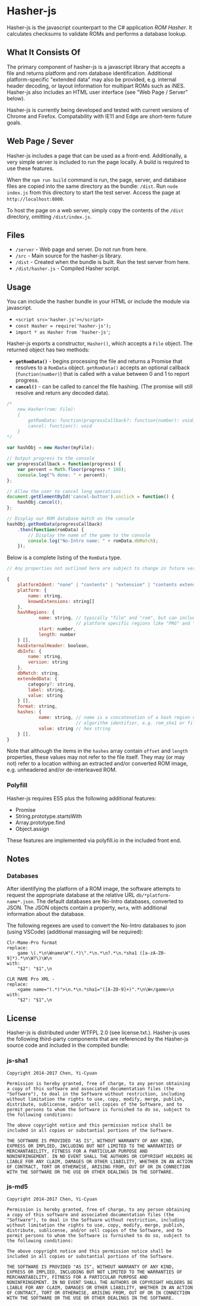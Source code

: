 # Hasher-js
Hasher-js is the javascript counterpart to the C# application *ROM Hasher*. It calculates checksums to validate ROMs and performs a database lookup.

## What It Consists Of
The primary component of hasher-js is a javascript library that accepts a file and returns platform and rom database identification. Additional platform-specific "extended data" may also be provided, e.g. internal header decoding, or layout information for multipart ROMs such as iNES. Hasher-js also includes an HTML user interface (see "Web Page / Server" below).

Hasher-js is currently being developed and tested with current versions of Chrome and Firefox. Compatability with IE11 and Edge are short-term future goals.

## Web Page / Sever

Hasher-js includes a page that can be used as a front-end. Additionally, a very simple server is included to run the page locally. A build is required to use these features.

When the `npm run build` command is run, the page, server, and database files are copied into the same directory as the bundle: `/dist`. Run `node index.js` from this directory to start the test server. Access the page at `http://localhost:8000`.

To host the page on a web server, simply copy the contents of the `/dist` directory, omitting `/dist/index.js`.

## Files

* `/server` - Web page and server. Do not run from here.
* `/src` - Main source for the hasher-js library.
* `/dist` - Created when the bundle is built. Run the test server from here.
* `/dist/hasher.js` - Compiled Hasher script.

## Usage

You can include the hasher bundle in your HTML or include the module via javascript.

* `<script src='hasher.js'></script>`
* `const Hasher = require('hasher-js');`
* `import * as Hasher from 'hasher-js'`;

Hasher-js exports a constructor, `Hasher()`, which accepts a `File` object. The returned object has two methods:

* **`getRomData()`** - begins processing the file and returns a Promise that resolves to a `RomData` object. `getRomData()` accepts an optional callback (`function(number)`) that is called with a value between 0 and 1 to report progress.
* **`cancel()`** - can be called to cancel the file hashing. (The promise will still resolve and return any decoded data). 

```javascript
/*
    new Hasher(rom: File):
    {
        getRomData: function(progressCallback?: function(number): void): Promise<RomData>,
        cancel: function(): void
    }
*/

var hashObj = new Hasher(myFile);

// Output progress to the console
var progressCallback = function(progress) { 
    var percent = Math.floor(progress * 100);
    console.log("% done: " + percent);
};

// Allow the user to cancel long operations
document.getElementById('cancel-button').onclick = function() { 
    hashObj.cancel(); 
};

// Display our ROM database match on the console
hashObj.getRomData(progressCallback)
    .then(function(romData) {
        // Display the name of the game to the console
        console.log("No-Intro name: " + romData.dbMatch);
    });
```

Below is a complete listing of the `RomData` type.

```javascript
// Any properties not outlined here are subject to change in future versions

{
    platformIdent: "none" | "contents" | "extension" | "contents extension",
    platform: {
        name: string,
        knownExtensions: string[]
    },
    hashRegions: {
            name: string, // typically "file" and "rom", but can include 
                          // platform specific regions like "PRG" and "CHR"
            start: number,
            length: number
    } [],
    hasExternalHeader: boolean,
    dbInfo: {
        name: string,
        version: string
    },
    dbMatch: string,
    extendedData: {
        category?: string, 
        label: string, 
        value: string
    } [],
    format: string,
    hashes: {
            name: string, // name is a concatenation of a hash region name and
                          // algorithm identifier, e.g. rom_sha1 or file_md5
            value: string // hex string
    } [],
}
```

Note that although the items in the `hashes` array contain `offset` and `length` properties, these values may not refer to the file itself. They may (or may not) refer to a location withing an extracted and/or converted ROM image, e.g. unheadered and/or de-interleaved ROM.

### Polyfill

Hasher-js requires ES5 plus the following additional features:

* Promise
* String.prototype.startsWith
* Array.prototype.find
* Object.assign

These features are implemented via polyfill.io in the included front end.

## Notes

### Databases

After identifying the platform of a ROM image, the software attempts to request the appropriate database at the relative URL `db/*platform-name*.json`. The default databases are No-Intro databases, converted to JSON. The JSON objects contain a property, `meta`, with additional information about the database.

The following regexes are used to convert the No-Intro databases to json (using VSCode) (additional massaging will be required):

``` regex
Clr-Mame-Pro format
replace:
    game \(.*\n\Wname\W"(.*)\".*\n.*\n?.*\n.*sha1 ([a-zA-Z0-9]*).*\n\W?\)\W\n
with:
    "$2": "$1",\n

CLR MAME Pro XML - 
replace:
    <game name="(.*)">\n.*\n.*sha1="([A-Z0-9]+)".*\n\W</game>\n
with:
    "$2": "$1",\n
```

## License

Hasher-js is distributed under WTFPL 2.0 (see license.txt.). Hasher-js uses 
the following third-party components that are referenced by the Hasher-js 
source code and included in the compiled bundle:

### js-sha1

    Copyright 2014-2017 Chen, Yi-Cyuan
    
    Permission is hereby granted, free of charge, to any person obtaining
    a copy of this software and associated documentation files (the
    "Software"), to deal in the Software without restriction, including
    without limitation the rights to use, copy, modify, merge, publish,
    distribute, sublicense, and/or sell copies of the Software, and to
    permit persons to whom the Software is furnished to do so, subject to
    the following conditions:
    
    The above copyright notice and this permission notice shall be
    included in all copies or substantial portions of the Software.
    
    THE SOFTWARE IS PROVIDED "AS IS", WITHOUT WARRANTY OF ANY KIND,
    EXPRESS OR IMPLIED, INCLUDING BUT NOT LIMITED TO THE WARRANTIES OF
    MERCHANTABILITY, FITNESS FOR A PARTICULAR PURPOSE AND
    NONINFRINGEMENT. IN NO EVENT SHALL THE AUTHORS OR COPYRIGHT HOLDERS BE
    LIABLE FOR ANY CLAIM, DAMAGES OR OTHER LIABILITY, WHETHER IN AN ACTION
    OF CONTRACT, TORT OR OTHERWISE, ARISING FROM, OUT OF OR IN CONNECTION
    WITH THE SOFTWARE OR THE USE OR OTHER DEALINGS IN THE SOFTWARE.

### js-md5

    Copyright 2014-2017 Chen, Yi-Cyuan
    
    Permission is hereby granted, free of charge, to any person obtaining
    a copy of this software and associated documentation files (the
    "Software"), to deal in the Software without restriction, including
    without limitation the rights to use, copy, modify, merge, publish,
    distribute, sublicense, and/or sell copies of the Software, and to
    permit persons to whom the Software is furnished to do so, subject to
    the following conditions:
    
    The above copyright notice and this permission notice shall be
    included in all copies or substantial portions of the Software.
    
    THE SOFTWARE IS PROVIDED "AS IS", WITHOUT WARRANTY OF ANY KIND,
    EXPRESS OR IMPLIED, INCLUDING BUT NOT LIMITED TO THE WARRANTIES OF
    MERCHANTABILITY, FITNESS FOR A PARTICULAR PURPOSE AND
    NONINFRINGEMENT. IN NO EVENT SHALL THE AUTHORS OR COPYRIGHT HOLDERS BE
    LIABLE FOR ANY CLAIM, DAMAGES OR OTHER LIABILITY, WHETHER IN AN ACTION
    OF CONTRACT, TORT OR OTHERWISE, ARISING FROM, OUT OF OR IN CONNECTION
    WITH THE SOFTWARE OR THE USE OR OTHER DEALINGS IN THE SOFTWARE.